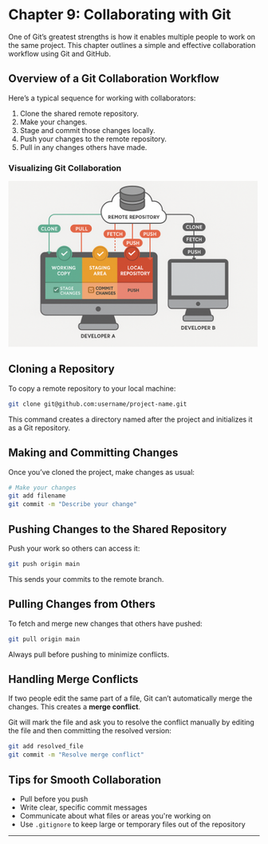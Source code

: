 # Chapter 9: Collaborating with Git

One of Git’s greatest strengths is how it enables multiple people to work on the same project. This chapter outlines a simple and effective collaboration workflow using Git and GitHub.

## Overview of a Git Collaboration Workflow

Here’s a typical sequence for working with collaborators:

1. Clone the shared remote repository.
2. Make your changes.
3. Stage and commit those changes locally.
4. Push your changes to the remote repository.
5. Pull in any changes others have made.

### Visualizing Git Collaboration

  <img src="https://github.com/jagan-l/bversity-seedweek-bioinfo/blob/main/session-1_git_github/images/git_collabration.png" alt="Git collaboration workflow" width="500"/>
</p>

## Cloning a Repository

To copy a remote repository to your local machine:

```bash
git clone git@github.com:username/project-name.git
```

This command creates a directory named after the project and initializes it as a Git repository.

## Making and Committing Changes

Once you’ve cloned the project, make changes as usual:

```bash
# Make your changes
git add filename
git commit -m "Describe your change"
```

## Pushing Changes to the Shared Repository

Push your work so others can access it:

```bash
git push origin main
```

This sends your commits to the remote branch.

## Pulling Changes from Others

To fetch and merge new changes that others have pushed:

```bash
git pull origin main
```

Always pull before pushing to minimize conflicts.

## Handling Merge Conflicts

If two people edit the same part of a file, Git can’t automatically merge the changes. This creates a **merge conflict**.

Git will mark the file and ask you to resolve the conflict manually by editing the file and then committing the resolved version:

```bash
git add resolved_file
git commit -m "Resolve merge conflict"
```

## Tips for Smooth Collaboration

- Pull before you push
- Write clear, specific commit messages
- Communicate about what files or areas you're working on
- Use `.gitignore` to keep large or temporary files out of the repository

---


